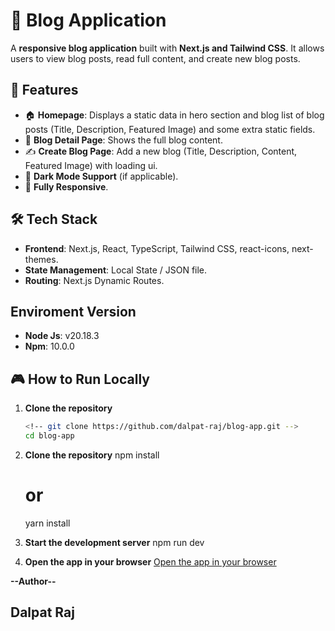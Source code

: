 # 📝 Blog Application

A **responsive blog application** built with **Next.js and Tailwind CSS**. It allows users to view blog posts, read full content, and create new blog posts.

## 🚀 Features
- 🏠 **Homepage**: Displays a static data in hero section and blog list of blog posts (Title, Description, Featured Image) and some extra static fields.
- 📖 **Blog Detail Page**: Shows the full blog content.
- ✍️ **Create Blog Page**: Add a new blog (Title, Description, Content, Featured Image) with loading ui.
- 🌙 **Dark Mode Support** (if applicable).
- 📱 **Fully Responsive**.

## 🛠️ Tech Stack
- **Frontend**: Next.js, React, TypeScript, Tailwind CSS, react-icons, next-themes.
- **State Management**: Local State / JSON file.
- **Routing**: Next.js Dynamic Routes.

## Enviroment Version
- **Node Js**: v20.18.3
- **Npm**: 10.0.0

## 🎮 How to Run Locally
1. **Clone the repository**  
   ```bash
   <!-- git clone https://github.com/dalpat-raj/blog-app.git -->
   cd blog-app


2. **Clone the repository** 
   npm install
   # or
   yarn install


3. **Start the development server**
   npm run dev


4. **Open the app in your browser** 
   [Open the app in your browser](http://localhost:3000)


**--Author--**
   ## Dalpat Raj